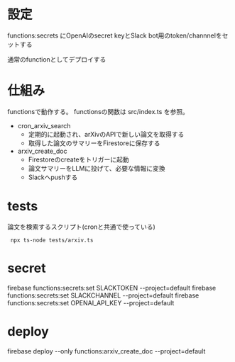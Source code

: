 # 設定

functions:secrets にOpenAIのsecret keyとSlack bot用のtoken/channnelをセットする

通常のfunctionとしてデプロイする

# 仕組み

functionsで動作する。
functionsの関数は src/index.ts を参照。

- cron_arxiv_search
  - 定期的に起動され、arXivのAPIで新しい論文を取得する
  - 取得した論文のサマリーをFirestoreに保存する
- arxiv_create_doc
  - Firestoreのcreateをトリガーに起動
  - 論文サマリーをLLMに投げて、必要な情報に変換
  - Slackへpushする

# tests

論文を検索するスクリプト(cronと共通で使っている)
```
 npx ts-node tests/arxiv.ts
```


# secret

firebase functions:secrets:set SLACKTOKEN --project=default
firebase functions:secrets:set SLACKCHANNEL --project=default
firebase functions:secrets:set OPENAI_API_KEY --project=default

# deploy
firebase deploy --only functions:arxiv_create_doc --project=default


